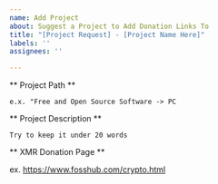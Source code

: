 ```yaml
---
name: Add Project
about: Suggest a Project to Add Donation Links To
title: "[Project Request] - [Project Name Here]"
labels: ''
assignees: ''

---
```


** Project Path **

`e.x. "Free and Open Source Software -> PC`

** Project Description **

`Try to keep it under 20 words`

** XMR Donation Page **

ex. https://www.fosshub.com/crypto.html
